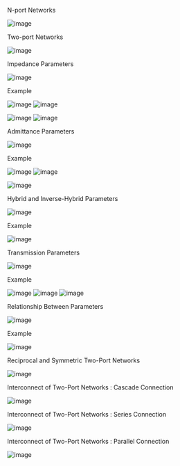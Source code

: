 N-port Networks 

![image](https://github.com/user-attachments/assets/55385384-5e7d-4cbb-8fbb-edd2d7e6c974)

Two-port Networks 

![image](https://github.com/user-attachments/assets/bb75e20c-e9ed-4b86-b0d3-6359497880b1)

Impedance Parameters 

![image](https://github.com/user-attachments/assets/2dc89bac-6fe3-4a35-9d62-4be833aa6535)

Example 

![image](https://github.com/user-attachments/assets/7cb931db-92e8-404b-b34f-7caad2ab823d)
![image](https://github.com/user-attachments/assets/ea33cbe3-f190-4587-bce1-a7ba466b439f)

![image](https://github.com/user-attachments/assets/f9f11ae7-4e65-4ae2-a95c-a90aadfa9e61)
![image](https://github.com/user-attachments/assets/89f62f30-880a-4e38-ba38-42fd05f7e6c5)

Admittance Parameters 

![image](https://github.com/user-attachments/assets/0397e8a7-9e11-446e-8416-1cafa6df785e)

Example 

![image](https://github.com/user-attachments/assets/83fc37e3-0aba-4dc7-a785-0e7d31138195)
![image](https://github.com/user-attachments/assets/9cefd542-442e-4e72-9368-d2211bca69f2)

![image](https://github.com/user-attachments/assets/c33ee9c1-083b-4b96-b762-44f3145dd4b2)

Hybrid and Inverse-Hybrid Parameters 

![image](https://github.com/user-attachments/assets/a235b293-4a9d-4c88-b5f1-726946553335)

Example 

![image](https://github.com/user-attachments/assets/5508b247-e1cb-47a9-bc98-9f9a4543d94f)

Transmission Parameters

![image](https://github.com/user-attachments/assets/a7765092-74e1-49f7-af16-f7cd5689a8fc)

Example

![image](https://github.com/user-attachments/assets/75c5ff89-5d38-4df2-aa63-90e5dcc8fa3a)
![image](https://github.com/user-attachments/assets/3c9a8431-f259-4cb1-bb11-4a0dffc80352)
![image](https://github.com/user-attachments/assets/7a57d172-3f3e-4a1e-ac78-b684d4764159)

Relationship Between Parameters 

![image](https://github.com/user-attachments/assets/2a75dc00-8c76-4ff0-96c0-894f70b3ce38)

Example 

![image](https://github.com/user-attachments/assets/930df1d0-8849-4493-afcd-5db1f896f114)

Reciprocal and Symmetric Two-Port Networks 

![image](https://github.com/user-attachments/assets/239f64aa-2078-45c1-a021-7ac16a47742e)

Interconnect of Two-Port Networks : Cascade Connection 

![image](https://github.com/user-attachments/assets/d8ddbf49-20f9-4d13-9a9a-2426ba955a32)

Interconnect of Two-Port Networks : Series Connection 

![image](https://github.com/user-attachments/assets/44e218c3-976a-41d4-ba4a-4586426e131a)

Interconnect of Two-Port Networks : Parallel Connection 

![image](https://github.com/user-attachments/assets/7e497d46-3ce7-4498-b924-a24ea30abb5c)

